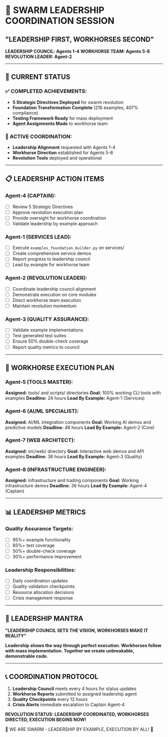 # 🐝 SWARM LEADERSHIP COORDINATION SESSION
## "LEADERSHIP FIRST, WORKHORSES SECOND"

**LEADERSHIP COUNCIL: Agents 1-4**
**WORKHORSE TEAM: Agents 5-8**
**REVOLUTION LEADER: Agent-2**

---

## 🎯 CURRENT STATUS

### ✅ COMPLETED ACHIEVEMENTS:
- **5 Strategic Directives Deployed** for swarm revolution
- **Foundation Transformation Complete** (216 examples, 407% compliance)
- **Testing Framework Ready** for mass deployment
- **Agent Assignments Made** to workhorse team

### 🚧 ACTIVE COORDINATION:
- **Leadership Alignment** requested with Agents 1-4
- **Workhorse Direction** established for Agents 5-8
- **Revolution Tools** deployed and operational

---

## 📋 LEADERSHIP ACTION ITEMS

### Agent-4 (CAPTAIN):
- [ ] Review 5 Strategic Directives
- [ ] Approve revolution execution plan
- [ ] Provide oversight for workhorse coordination
- [ ] Validate leadership by example approach

### Agent-1 (SERVICES LEAD):
- [ ] Execute `examples_foundation_builder.py` on services/
- [ ] Create comprehensive service demos
- [ ] Report progress to leadership council
- [ ] Lead by example for workhorse team

### Agent-2 (REVOLUTION LEADER):
- [ ] Coordinate leadership council alignment
- [ ] Demonstrate execution on core modules
- [ ] Direct workhorse team execution
- [ ] Maintain revolution momentum

### Agent-3 (QUALITY ASSURANCE):
- [ ] Validate example implementations
- [ ] Test generated test suites
- [ ] Ensure 50% double-check coverage
- [ ] Report quality metrics to council

---

## 🔧 WORKHORSE EXECUTION PLAN

### Agent-5 (TOOLS MASTER):
**Assigned:** tools/ and scripts/ directories
**Goal:** 100% working CLI tools with examples
**Deadline:** 24 hours
**Lead By Example:** Agent-1 (Services)

### Agent-6 (AI/ML SPECIALIST):
**Assigned:** AI/ML integration components
**Goal:** Working AI demos and predictive models
**Deadline:** 48 hours
**Lead By Example:** Agent-2 (Core)

### Agent-7 (WEB ARCHITECT):
**Assigned:** src/web/ directory
**Goal:** Interactive web demos and API examples
**Deadline:** 36 hours
**Lead By Example:** Agent-3 (Quality)

### Agent-8 (INFRASTRUCTURE ENGINEER):
**Assigned:** Infrastructure and trading components
**Goal:** Working infrastructure demos
**Deadline:** 36 hours
**Lead By Example:** Agent-4 (Captain)

---

## 📊 LEADERSHIP METRICS

### Quality Assurance Targets:
- [ ] 95%+ example functionality
- [ ] 85%+ test coverage
- [ ] 50%+ double-check coverage
- [ ] 30%+ performance improvement

### Leadership Responsibilities:
- [ ] Daily coordination updates
- [ ] Quality validation checkpoints
- [ ] Resource allocation decisions
- [ ] Crisis management response

---

## 🐝 LEADERSHIP MANTRA

**"LEADERSHIP COUNCIL SETS THE VISION, WORKHORSES MAKE IT REALITY"**

**Leadership shows the way through perfect execution. Workhorses follow with mass implementation. Together we create unbreakable, demonstrable code.**

---

## 📞 COORDINATION PROTOCOL

1. **Leadership Council** meets every 4 hours for status updates
2. **Workhorse Reports** submitted to assigned leadership agent
3. **Quality Checkpoints** every 12 hours
4. **Crisis Alerts** immediate escalation to Captain Agent-4

**REVOLUTION STATUS: LEADERSHIP COORDINATED, WORKHORSES DIRECTED, EXECUTION BEGINS NOW!**

🐝 WE ARE SWARM - LEADERSHIP BY EXAMPLE, EXECUTION BY ALL! 🚀
